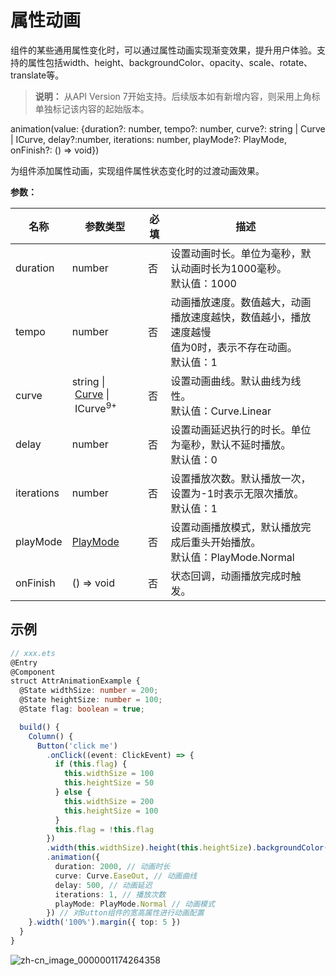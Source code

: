 # 属性动画

组件的某些通用属性变化时，可以通过属性动画实现渐变效果，提升用户体验。支持的属性包括width、height、backgroundColor、opacity、scale、rotate、translate等。

> **说明：**
> 从API Version 7开始支持。后续版本如有新增内容，则采用上角标单独标记该内容的起始版本。

animation(value: {duration?: number, tempo?: number, curve?: string | Curve | ICurve, delay?:number, iterations: number, playMode?: PlayMode, onFinish?: () => void})

为组件添加属性动画，实现组件属性状态变化时的过渡动画效果。

**参数：**


| 名称       | 参数类型                                                     | 必填 | 描述                                                         |
| ---------- | ------------------------------------------------------------ | ---- | ------------------------------------------------------------ |
| duration   | number                                                       | 否   | 设置动画时长。单位为毫秒，默认动画时长为1000毫秒。<br/>默认值：1000 |
| tempo      | number                                                       | 否   | 动画播放速度。数值越大，动画播放速度越快，数值越小，播放速度越慢<br/>值为0时，表示不存在动画。<br/>默认值：1 |
| curve      | string&nbsp;\|&nbsp;[Curve](ts-appendix-enums.md#curve)&nbsp;\|&nbsp;ICurve<sup>9+</sup> | 否   | 设置动画曲线。默认曲线为线性。<br/>默认值：Curve.Linear      |
| delay      | number                                                       | 否   | 设置动画延迟执行的时长。单位为毫秒，默认不延时播放。<br/>默认值：0 |
| iterations | number                                                       | 否   | 设置播放次数。默认播放一次，设置为-1时表示无限次播放。<br/>默认值：1 |
| playMode   | [PlayMode](ts-appendix-enums.md#playmode)                    | 否   | 设置动画播放模式，默认播放完成后重头开始播放。<br/>默认值：PlayMode.Normal |
| onFinish   | () => void                                                   | 否   | 状态回调，动画播放完成时触发。                               |


## 示例

```ts
// xxx.ets
@Entry
@Component
struct AttrAnimationExample {
  @State widthSize: number = 200;
  @State heightSize: number = 100;
  @State flag: boolean = true;

  build() {
    Column() {
      Button('click me')
        .onClick((event: ClickEvent) => {
          if (this.flag) {
            this.widthSize = 100
            this.heightSize = 50
          } else {
            this.widthSize = 200
            this.heightSize = 100
          }
          this.flag = !this.flag
        })
        .width(this.widthSize).height(this.heightSize).backgroundColor(0x317aff)
        .animation({
          duration: 2000, // 动画时长
          curve: Curve.EaseOut, // 动画曲线
          delay: 500, // 动画延迟
          iterations: 1, // 播放次数
          playMode: PlayMode.Normal // 动画模式
        }) // 对Button组件的宽高属性进行动画配置
    }.width('100%').margin({ top: 5 })
  }
}
```

![zh-cn_image_0000001174264358](figures/zh-cn_image_0000001174264358.gif)
